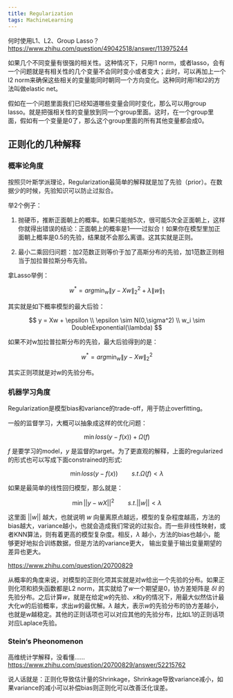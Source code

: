 ```yaml
---
title: Regularization
tags: MachineLearning
---
```


何时使用L1、L2、Group Lasso？
https://www.zhihu.com/question/49042518/answer/113975244

如果几个不同变量有很强的相关性。这种情况下，只用l1 norm，或者lasso，会有一个问题就是有相关性的几个变量不会同时变小或者变大；此时，可以再加上一个l2 norm来确保这些相关的变量能同时朝同一个方向变化。这种同时用l1和l2的方法叫做elastic net。

假如在一个问题里面我们已经知道哪些变量会同时变化，那么可以用group lasso。就是把强相关性的变量放到同一个group里面。这时，在一个group里面，假如有一个变量是0了，那么这个group里面的所有其他变量都会成0。

## 正则化的几种解释
### 概率论角度

按照贝叶斯学派理论，Regularization最简单的解释就是加了先验（prior）。在数据少的时候，先验知识可以防止过拟合。

举2个例子：

1. 抛硬币，推断正面朝上的概率。如果只能抛5次，很可能5次全正面朝上，这样你就得出错误的结论：正面朝上的概率是1——过拟合！如果你在模型里加正面朝上概率是0.5的先验，结果就不会那么离谱。这其实就是正则。

2. 最小二乘回归问题：加2范数正则等价于加了高斯分布的先验，加1范数正则相当于加拉普拉斯分布先验。

拿Lasso举例：

$$
w^* = arg\min_w \|y - Xw\|_2^2 + \lambda \|w\|_1
$$

其实就是如下概率模型的最大后验：

$$
y = Xw + \epsilon \\
\epsilon \sim N(0,\sigma^2) \\
w_i \sim DoubleExponential(\lambda)
$$

如果不对w加拉普拉斯分布的先验，最大后验得到的是：

$$
w^* = arg\min_w \|y- Xw\|_2^2
$$

其实正则项就是对w的先验分布。

### 机器学习角度

Regularization是模型bias和variance的trade-off，用于防止overfitting。

一般的监督学习，大概可以抽象成这样的优化问题：

$$
\min loss( y - f(x) ) + \Omega ( f )
$$

$f$ 是要学习的model，$y$ 是监督的target。为了更直观的解释，上面的regularized的形式也可以写成下面constrained的形式:

$$
\min loss(y - f(x))    \qquad   s.t. \Omega(f) \lt \lambda
$$

如果是最简单的线性回归模型，那么就是：

$$
\min || y - wX ||^2  \qquad s.t. ||w|| < \lambda
$$

这里面 $||w||$ 越大，也就说明 $w$ 向量离原点越远，模型的复杂程度越高，方法的bias越大，variance越小，也就会造成我们常说的过拟合。而一些非线性映射，或者KNN算法，则有着更高的模型复杂度。相反，$\lambda$ 越小，方法的bias也越小，能够更好地拟合训练数据，但是方法的variance更大， 输出变量于输出变量期望的差异也更大。

https://www.zhihu.com/question/20700829

从概率的角度来说，对模型的正则化项其实就是对$w$给出一个先验的分布。如果正则化项和损失函数都是L2 norm，其实就给了$w$一个期望是0，协方差矩阵是 $\delta I$ 的先验分布。之后计算$w$，就是在给定$w$的先验、$x$和$y$的情况下，用最大似然估计最大化$w$的后验概率，求出$w$的最优解。$\lambda$ 越大，表示$w$的先验分布的协方差越小，也就是$w$越稳定。其他的正则话项也可以对应其他的先验分布，比如L1的正则话项对应Laplace先验。

### Stein‘s Pheonomenon

高维统计学解释，没看懂……
https://www.zhihu.com/question/20700829/answer/52215762

说人话就是：正则化导致估计量的Shrinkage，Shrinkage导致variance减小，如果variance的减小可以补偿bias则正则化可以改善泛化误差。
